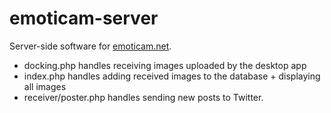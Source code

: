 # emoticam-server

Server-side software for [emoticam.net](//www.emoticam.net).
* docking.php handles receiving images uploaded by the desktop app
* index.php handles adding received images to the database + displaying all images
* receiver/poster.php handles sending new posts to Twitter.

